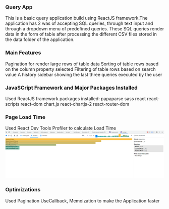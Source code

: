 ### Query App

This is a basic query application build using ReactJS framework.The application has 2 was of accepting SQL queries, through text input 
and through a dropdown menu of predefined queries. These SQL queries render data in the form of table after processing the different CSV
files stored in the data folder of the application. 

### Main Features

Pagination for render large rows of table data
Sorting of table rows based on the column property selected
Filtering of table rows based on search value
A history sidebar showing the last three queries executed by the user

### JavaSCript Framework and Major Packages Installed

Used ReactJS framework
packages installed:
papaparse
sass
react
react-scripts
react-dom
chart.js
react-chartjs-2
react-router-dom


### Page Load Time
Used React Dev Tools Profiler to calculate Load Time
![Profiler ScreenShots](https://github.com/Ashnabasotia/Ashna_Basotia_Atlan/blob/master/query-selector-app/Screenshot%20(109).png)

### Optimizations
Used Pagination
UseCallback, Memoization to make the Application faster
